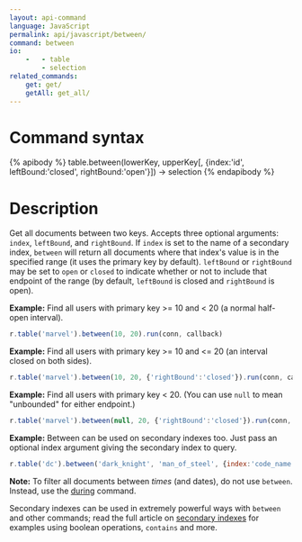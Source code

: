 ```yaml
---
layout: api-command
language: JavaScript
permalink: api/javascript/between/
command: between
io:
    -   - table
        - selection
related_commands:
    get: get/
    getAll: get_all/
---
```


# Command syntax #

{% apibody %}
table.between(lowerKey, upperKey[, {index:'id', leftBound:'closed', rightBound:'open'}])
    &rarr; selection
{% endapibody %}

# Description #

Get all documents between two keys. Accepts three optional arguments: `index`,
`leftBound`, and `rightBound`. If `index` is set to the name of a secondary index,
`between` will return all documents where that index's value is in the specified range
(it uses the primary key by default). `leftBound` or `rightBound` may be set to `open`
or `closed` to indicate whether or not to include that endpoint of the range (by default,
`leftBound` is closed and `rightBound` is open).

__Example:__ Find all users with primary key >= 10 and < 20 (a normal half-open interval).

```js
r.table('marvel').between(10, 20).run(conn, callback)
```

__Example:__ Find all users with primary key >= 10 and <= 20 (an interval closed on both sides).

```js
r.table('marvel').between(10, 20, {'rightBound':'closed'}).run(conn, callback)
```


__Example:__ Find all users with primary key < 20. (You can use `null` to mean "unbounded" for either endpoint.)

```js
r.table('marvel').between(null, 20, {'rightBound':'closed'}).run(conn, callback)
```

__Example:__ Between can be used on secondary indexes too. Just pass an optional index argument giving the secondary index to query.

```js
r.table('dc').between('dark_knight', 'man_of_steel', {index:'code_name'}).run(conn, callback)
```

__Note:__ To filter all documents between *times* (and dates), do not use `between`. Instead, use the [during](/api/javascript/during) command.

Secondary indexes can be used in extremely powerful ways with `between` and other commands; read the full article on [secondary indexes](/docs/secondary-indexes) for examples using boolean operations, `contains` and more.
